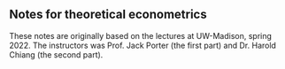 ## Notes for theoretical econometrics

These notes are originally based on the lectures at UW-Madison, spring 
2022. The instructors was Prof. Jack Porter (the first part) and Dr. Harold 
Chiang (the second part). 
